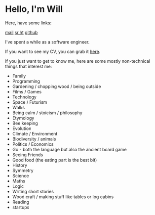 <!-- --- -->
<!-- title: About -->
<!-- --- -->

# Hello, I'm Will

Here, have some links:

<nav>
   <a href="mailto:wmmclarke@gmail.com">mail</a>
   <a href="https://git.sr.ht/~will-clarke">sr.ht</a>
   <a href="https://github.com/will-clarke">github</a>
</nav>

I've spent a while as a software engineer.

If you want to see my CV, you can grab it [here](https://git.sr.ht/~will-clarke/cv/blob/master/will-clarke.pdf).

If you just want to get to know me, here are some mostly non-technical things that interest me:

- Family
- Programming
- Gardening / chopping wood / being outside
- Films / Games
- Technology
- Space / Futurism
- Walks
- Being calm / stoicism / philosophy
- Etymology
- Bee keeping
- Evolution
- Climate / Environment
- Biodiversity / animals
- Politics / Economics
- Go - both the language but also the ancient board game
- Seeing Friends
- Good food (the eating part is the best bit)
- History
- Symmetry
- Science
- Maths
- Logic
- Writing short stories
- Wood craft / making stuff like tables or log cabins
- Reading
- startups
